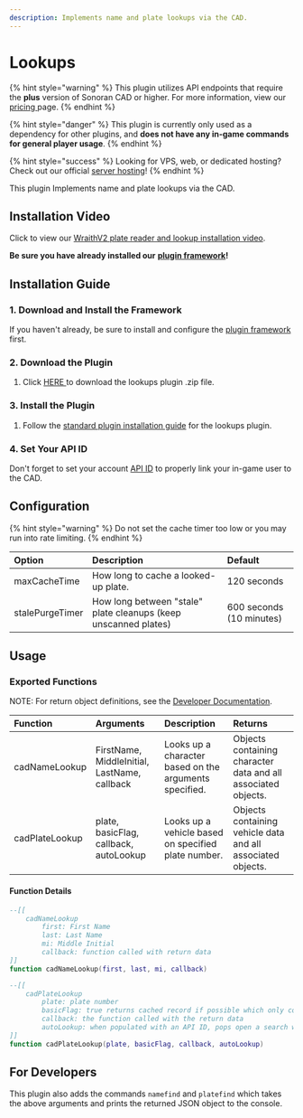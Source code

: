 ```yaml
---
description: Implements name and plate lookups via the CAD.
---
```


# Lookups

{% hint style="warning" %}
This plugin utilizes API endpoints that require the **plus** version of Sonoran CAD or higher. For more information, view our [pricing ](../../../pricing/faq/)page.
{% endhint %}

{% hint style="danger" %}
This plugin is currently only used as a dependency for other plugins, and **does not have any in-game commands for general player usage**.
{% endhint %}

{% hint style="success" %}
Looking for VPS, web, or dedicated hosting? Check out our official [server hosting](../../../sonoran-servers/server-hosting.md)!
{% endhint %}

This plugin Implements name and plate lookups via the CAD.

## Installation Video

Click to view our [WraithV2 plate reader and lookup installation video](https://youtu.be/IgaISh1CykE).

**Be sure you have already installed our** [**plugin framework**](../framework-installation.md)**!**

## Installation Guide

### 1. Download and Install the Framework

If you haven't already, be sure to install and configure the [plugin framework](../framework-installation.md) first.

### 2. Download the Plugin

1. Click [HERE ](https://github.com/Sonoran-Software/sonoran_lookups/releases)to download the lookups plugin .zip file.

### 3. Install the Plugin

1. Follow the [standard plugin installation guide](../plugin-installation/) for the lookups plugin.

### 4. Set Your API ID

Don't forget to set your account [API ID](../../../sonoran-cad/api-integration/getting-started/setting-your-api-id.md) to properly link your in-game user to the CAD.

## Configuration

{% hint style="warning" %}
Do not set the cache timer too low or you may run into rate limiting.
{% endhint %}

| Option | Description | Default |
| :--- | :--- | :--- |
| maxCacheTime | How long to cache a looked-up plate. | 120 seconds |
| stalePurgeTimer | How long between "stale" plate cleanups \(keep unscanned plates\) | 600 seconds \(10 minutes\) |

## Usage

### Exported Functions

NOTE: For return object definitions, see the [Developer Documentation](https://info.sonorancad.com/sonoran-cad/api-integration/api-endpoints/lookup-name-or-plate).

| Function | Arguments | Description | Returns |
| :--- | :--- | :--- | :--- |
| cadNameLookup | FirstName, MiddleInitial, LastName, callback | Looks up a character based on the arguments specified. | Objects containing character data and all associated objects. |
| cadPlateLookup | plate, basicFlag, callback, autoLookup | Looks up a vehicle based on specified plate number. | Objects containing vehicle data and all associated objects. |

#### Function Details

```lua
--[[
    cadNameLookup
        first: First Name
        last: Last Name
        mi: Middle Initial
        callback: function called with return data
]]
function cadNameLookup(first, last, mi, callback)

--[[
    cadPlateLookup
        plate: plate number
        basicFlag: true returns cached record if possible which only contains vehicleRegistrations object, false calls the API
        callback: the function called with the return data
        autoLookup: when populated with an API ID, pops open a search window on the officer's CAD (optional)
]]
function cadPlateLookup(plate, basicFlag, callback, autoLookup)
```

## For Developers

This plugin also adds the commands `namefind` and `platefind` which takes the above arguments and prints the returned JSON object to the console.

